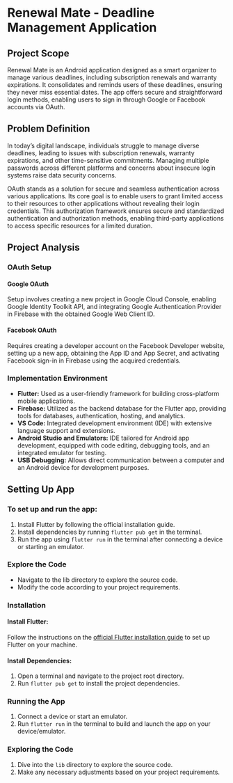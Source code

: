 # Renewal Mate - Deadline Management Application



## Project Scope

Renewal Mate is an Android application designed as a smart organizer to manage various deadlines, including subscription renewals and warranty expirations. It consolidates and reminds users of these deadlines, ensuring they never miss essential dates. The app offers secure and straightforward login methods, enabling users to sign in through Google or Facebook accounts via OAuth.

## Problem Definition

In today’s digital landscape, individuals struggle to manage diverse deadlines, leading to issues with subscription renewals, warranty expirations, and other time-sensitive commitments. Managing multiple passwords across different platforms and concerns about insecure login systems raise data security concerns.

OAuth stands as a solution for secure and seamless authentication across various applications. Its core goal is to enable users to grant limited access to their resources to other applications without revealing their login credentials. This authorization framework ensures secure and standardized authentication and authorization methods, enabling third-party applications to access specific resources for a limited duration.

## Project Analysis

### OAuth Setup

#### Google OAuth

Setup involves creating a new project in Google Cloud Console, enabling Google Identity Toolkit API, and integrating Google Authentication Provider in Firebase with the obtained Google Web Client ID.

#### Facebook OAuth

Requires creating a developer account on the Facebook Developer website, setting up a new app, obtaining the App ID and App Secret, and activating Facebook sign-in in Firebase using the acquired credentials.

### Implementation Environment

- **Flutter:** Used as a user-friendly framework for building cross-platform mobile applications.
- **Firebase:** Utilized as the backend database for the Flutter app, providing tools for databases, authentication, hosting, and analytics.
- **VS Code:** Integrated development environment (IDE) with extensive language support and extensions.
- **Android Studio and Emulators:** IDE tailored for Android app development, equipped with code editing, debugging tools, and an integrated emulator for testing.
- **USB Debugging:** Allows direct communication between a computer and an Android device for development purposes.

## Setting Up App

### To set up and run the app:

1. Install Flutter by following the official installation guide.
2. Install dependencies by running `flutter pub get` in the terminal.
3. Run the app using `flutter run` in the terminal after connecting a device or starting an emulator.

### Explore the Code

- Navigate to the lib directory to explore the source code.
- Modify the code according to your project requirements.

### Installation

#### Install Flutter:

Follow the instructions on the [official Flutter installation guide](https://flutter.dev/docs/get-started/install) to set up Flutter on your machine.

#### Install Dependencies:

1. Open a terminal and navigate to the project root directory.
2. Run `flutter pub get` to install the project dependencies.

### Running the App

1. Connect a device or start an emulator.
2. Run `flutter run` in the terminal to build and launch the app on your device/emulator.

### Exploring the Code

1. Dive into the `lib` directory to explore the source code.
2. Make any necessary adjustments based on your project requirements.
